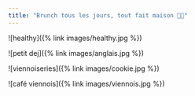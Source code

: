 ```yaml
---
title: "Brunch tous les jours, tout fait maison 🫶🏼"
---
```

![healthy]({% link images/healthy.jpg %})

![petit dej]({% link images/anglais.jpg %})

![viennoiseries]({% link images/cookie.jpg %})

![café viennois]({% link images/viennois.jpg %})